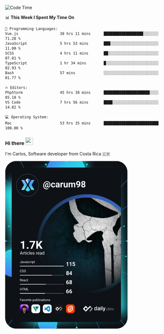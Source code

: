 
<!--START_SECTION:waka-->
![Code Time](http://img.shields.io/badge/Code%20Time-9%2C909%20hrs%2033%20mins-blue)

📊 **This Week I Spent My Time On** 

```text
💬 Programming Languages: 
Vue.js                   38 hrs 11 mins      ██████████████████░░░░░░░   71.28 % 
JavaScript               5 hrs 53 mins       ███░░░░░░░░░░░░░░░░░░░░░░   11.00 % 
SCSS                     4 hrs 11 mins       ██░░░░░░░░░░░░░░░░░░░░░░░   07.81 % 
TypeScript               1 hr 34 mins        █░░░░░░░░░░░░░░░░░░░░░░░░   02.93 % 
Bash                     57 mins             ░░░░░░░░░░░░░░░░░░░░░░░░░   01.77 % 

🔥 Editors: 
PhpStorm                 45 hrs 38 mins      █████████████████████░░░░   85.18 % 
VS Code                  7 hrs 56 mins       ████░░░░░░░░░░░░░░░░░░░░░   14.82 % 

💻 Operating System: 
Mac                      53 hrs 35 mins      █████████████████████████   100.00 % 
```


<!--END_SECTION:waka-->

### Hi there <img src="https://media.giphy.com/media/hvRJCLFzcasrR4ia7z/giphy.gif" width="25px" height="25px">

I'm Carlos, Software developer from Costa Rica 🇨🇷

<a href="https://app.daily.dev/carum98"><img src="https://github.com/carum98/carum98/blob/main/devcard.svg" width="400" alt="Carlos Umaña Acevedo's Dev Card"/></a>
